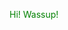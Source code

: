 <html>
  <head>
    <style>
      #twos {
        color: green;
      }
    </style>
  </head>
  <body>
    <p id="twos">Hi! Wassup!</p>
  </body>
</html>
